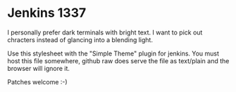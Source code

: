 Jenkins 1337
============

I personally prefer dark terminals with bright text. I want to pick out
chracters instead of glancing into a blending light.

Use this stylesheet with the "Simple Theme" plugin for jenkins. You must host
this file somewhere, github raw does serve the file as text/plain and the
browser will ignore it.

Patches welcome :-)
